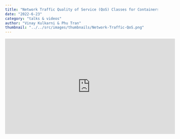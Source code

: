 ```yaml
---
title: "Network Traffic Quality of Service (QoS) Classes for Containers & Pods Via EBPF/XDP"
date: "2022-6-23"
category: "talks & videos"
author: "Vinay Kulkarni & Phu Tran"
thumbnail: "../../src/images/thumbnails/Network-Traffic-QoS.png"
---
```


<iframe  width="560" height="315" src="https://www.youtube.com/watch?v=3pmNnvw5sDs" frameborder="0"></iframe>
